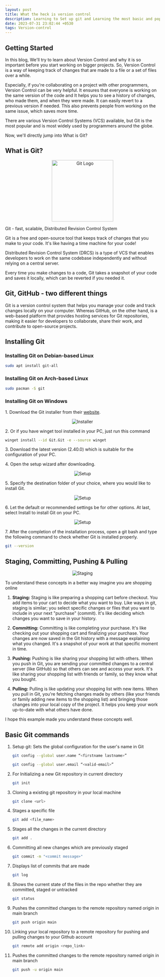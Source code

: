 ```yaml
---
layout: post
title: What the heck is version control
description: Learning to Set up git and Learning the most basic and popular commands that are used
date: 2023-07-31 23:02:44 +0530
tags: Version-control
---
```


## Getting Started

In this blog, We'll try to learn about Version Control and why it is so important before you start working on bigger projects. So, Version Control is a way of keeping track of changes that are made to a file or a set of files over a while.

Especially, if you're collaborating on a project with other programmers, Version Control can be very helpful. It ensures that everyone is working on the same version of the code and It helps you to see a history of changes, who made them, and when they were made. It can easily revert to a previous version if needed. This also prevents people from working on the same issue, which saves more time.

There are various Version Control Systems (VCS) available, but Git is the most popular and is most widely used by programmers around the globe.

Now, we'll directly jump into What is Git?

## What is Git?

<p align="center">
  <img src="/img/VersionControl/git_logo.png" alt="Git Logo" width="200">
</p>

Git - fast, scalable, Distributed Revision Control System

Git is a free and open-source tool that keeps track of changes that you make to your code. It's like having a time machine for your code!

Distributed Revision Control System (DRCS) is a type of VCS that enables developers to work on the same codebase independently and without relying on a central server.

Every time you make changes to a code, Git takes a snapshot of your code and saves it locally, which can be reverted if you needed it.

## Git, GitHub - two different things

Git is a version control system that helps you manage your code and track changes locally on your computer. Whereas GitHub, on the other hand, is a web-based platform that provides hosting services for Git repositories, making it easier for developers to collaborate, share their work, and contribute to open-source projects.

## Installing Git

### Installing Git on Debian-based Linux

```bash
sudo apt install git-all
```

### Installing Git on Arch-based Linux

```bash
sudo pacman -S git
```

### Installing Git on Windows

<p>1. Download the Git installer from their <a href="https://git-scm.com/download/win" style="display: inline;">website</a>.</p>

<p align="center">
  <img src="/img/VersionControl/installer.png" alt="Installer">
</p>

<p> 2. Or if you have winget tool installed in your PC, just run this command</p>

```bash
winget install --id Git.Git -e --source winget
```

<p>3. Download the latest version (2.40.0) which is suitable for the configuration of your PC.</p>

<p>4. Open the setup wizard after downloading.</p>

<p align="center">
  <img src="/img/VersionControl/setup.png" alt="Setup">
</p>

<p>5. Specify the destination folder of your choice, where you would like to install Git.</p>

<p align="center">
  <img src="/img/VersionControl/setup2.png" alt="Setup">
</p>

<p> 6. Let the default or recommended settings be for other options. At last, select Install to install Git on your PC.</p>

<p align="center">
  <img src="/img/VersionControl/setup3.png" alt="Setup">
</p>

<p> 7. After the completion of the installation process, open a git bash and type the following command to check whether Git is installed properly.</p>

```bash
git --version
```

## Staging, Committing, Pushing & Pulling

<p align="center">
  <img src="/img/VersionControl/Git_illustration.webp" alt="Staging">
</p>

To understand these concepts in a better way imagine you are shopping online

1.  **Staging:** Staging is like preparing a shopping cart before checkout. You add items to your cart to decide what you want to buy. Like ways in git, staging is similar; you select specific changes or files that you want to include in your next "purchase" (commit). It's like deciding which changes you want to save in your history.

2.  **Committing:** Committing is like completing your purchase. It's like checking out your shopping cart and finalizing your purchase. Your changes are now saved in the Git history with a message explaining what you changed. It's a snapshot of your work at that specific moment in time.

3.  **Pushing:** Pushing is like sharing your shopping list with others. When you push in Git, you are sending your committed changes to a central server (like GitHub) so that others can see and access your work. It's like sharing your shopping list with friends or family, so they know what you bought.

4.  **Pulling:** Pulling is like updating your shopping list with new items. When you pull in Git, you're fetching changes made by others (like your friends or family adding new items to the shopping list) and bringing those changes into your local copy of the project. It helps you keep your work up-to-date with what others have done.

I hope this example made you understand these concepts well.

## Basic Git commands

1.  Setup git: Sets the global configuration for the user's name in Git
    ```bash
    git config --global user.name “<firstname lastname>”
    ```
    ```bash
    git config --global user.email “<valid-email>”
    ```
2.  For Initializing a new Git repository in current directory
    ```bash
    git init
    ```
3.  Cloning a existing git repository in your local machine
    ```bash
    git clone <url>
    ```
4.  Stages a specific file
    ```bash
    git add <file_name>
    ```
5.  Stages all the changes in the current directory
    ```bash
    git add .
    ```
6.  Committing all new changes which are previously staged

    ```bash
    git commit -m "<commit message>"
    ```

7.  Displays list of commits that are made
    ```bash
    git log
    ```
8.  Shows the current state of the files in the repo whether they are committed, staged or untracked

    ```bash
    git status
    ```

9.  Pushes the committed changes to the remote repository named origin in main branch

    ```bash
    git push origin main
    ```

10. Linking your local repository to a remote repository for pushing and pulling changes to your Github account

    ```bash
    git remote add origin <repo_link>
    ```

11. Pushes the committed changes to the remote repository named origin in main branch
    ```bash
    git push -u origin main
    ```
